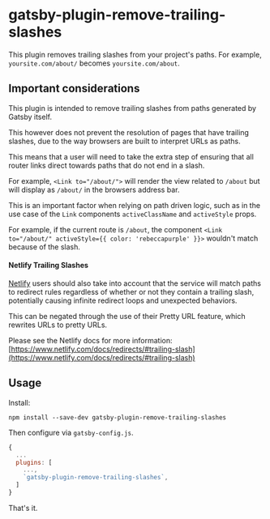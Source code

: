 # gatsby-plugin-remove-trailing-slashes

This plugin removes trailing slashes from your project's paths. For
example, `yoursite.com/about/` becomes `yoursite.com/about`.

## Important considerations

This plugin is intended to remove trailing slashes from paths generated by Gatsby itself.

This however does not prevent the resolution of pages that have trailing slashes, due to the way browsers are built to interpret URLs as paths.

This means that a user will need to take the extra step of ensuring that all router links direct towards paths that do not end in a slash.

For example, `<Link to="/about/">` will render the view related to `/about` but will display as `/about/` in the browsers address bar.

This is an important factor when relying on path driven logic, such as in the use case of the `Link` components `activeClassName` and `activeStyle` props.

For example, if the current route is `/about`, the component `<Link to="/about/" activeStyle={{ color: 'rebeccapurple' }}>` wouldn't match because of the slash.

#### Netlify Trailing Slashes

[Netlify](https://www.netlify.com) users should also take into account that the service will match paths to redirect rules regardless of whether or not they contain a trailing slash, potentially causing infinite redirect loops and unexpected behaviors.

This can be negated through the use of their Pretty URL feature, which rewrites URLs to pretty URLs.

Please see the Netlify docs for more information:
[https://www.netlify.com/docs/redirects/#trailing-slash](https://www.netlify.com/docs/redirects/#trailing-slash)

## Usage

Install:

```shell
npm install --save-dev gatsby-plugin-remove-trailing-slashes
```

Then configure via `gatsby-config.js`.

```js
{
  ...
  plugins: [
    ...,
    `gatsby-plugin-remove-trailing-slashes`,
  ]
}
```

That's it.

